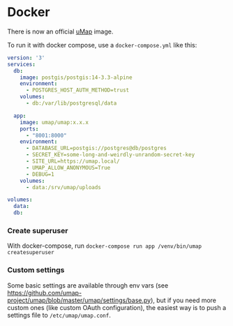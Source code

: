# Docker

There is now an official [uMap](https://hub.docker.com/r/umap/umap) image.

To run it with docker compose, use a `docker-compose.yml` like this:

```yaml
version: '3'
services:
  db:
    image: postgis/postgis:14-3.3-alpine
    environment:
      - POSTGRES_HOST_AUTH_METHOD=trust
    volumes:
      - db:/var/lib/postgresql/data

  app:
    image: umap/umap:x.x.x
    ports:
      - "8001:8000"
    environment:
      - DATABASE_URL=postgis://postgres@db/postgres
      - SECRET_KEY=some-long-and-weirdly-unrandom-secret-key
      - SITE_URL=https://umap.local/
      - UMAP_ALLOW_ANONYMOUS=True
      - DEBUG=1
    volumes:
      - data:/srv/umap/uploads

volumes:
  data:
  db:
```

### Create superuser

With docker-compose, run `docker-compose run app /venv/bin/umap createsuperuser`


### Custom settings

Some basic settings are available through env vars (see https://github.com/umap-project/umap/blob/master/umap/settings/base.py),
but if you need more custom ones (like custom OAuth configuration), the easiest
way is to push a settings file to `/etc/umap/umap.conf`.

